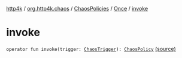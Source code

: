 [http4k](../../../index.md) / [org.http4k.chaos](../../index.md) / [ChaosPolicies](../index.md) / [Once](index.md) / [invoke](./invoke.md)

# invoke

`operator fun invoke(trigger: `[`ChaosTrigger`](../../-chaos-trigger.md)`): `[`ChaosPolicy`](../../-chaos-policy.md) [(source)](https://github.com/http4k/http4k/blob/master/http4k-testing-chaos/src/main/kotlin/org/http4k/chaos/ChaosPolicies.kt#L43)